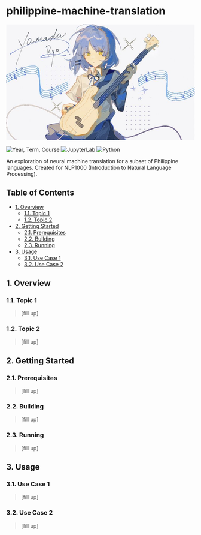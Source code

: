 # philippine-machine-translation <!-- omit from toc -->

![title](./readme/title.jpg)

<!-- Refer to https://shields.io/badges for usage -->

![Year, Term, Course](https://img.shields.io/badge/AY2526--T1-NLP1000-blue) ![JupyterLab](https://img.shields.io/badge/JupyterLab-orange) ![Python](https://img.shields.io/badge/Python-3776AB?logo=python&logoColor=fff)

An exploration of neural machine translation for a subset of Philippine languages. Created for NLP1000 (Introduction to Natural Language Processing).

## Table of Contents <!-- omit from toc -->

- [1. Overview](#1-overview)
  - [1.1. Topic 1](#11-topic-1)
  - [1.2. Topic 2](#12-topic-2)
- [2. Getting Started](#2-getting-started)
  - [2.1. Prerequisites](#21-prerequisites)
  - [2.2. Building](#22-building)
  - [2.3. Running](#23-running)
- [3. Usage](#3-usage)
  - [3.1. Use Case 1](#31-use-case-1)
  - [3.2. Use Case 2](#32-use-case-2)

## 1. Overview

### 1.1. Topic 1

> [fill up]

### 1.2. Topic 2

> [fill up]

## 2. Getting Started

### 2.1. Prerequisites

> [fill up]

### 2.2. Building

> [fill up]

### 2.3. Running

> [fill up]

## 3. Usage

### 3.1. Use Case 1

> [fill up]

### 3.2. Use Case 2

> [fill up]

<!-- ## 4. References

### 4.1. Papers

> [fill up]

### 4.2. Disclaimer

> [!WARNING]
>
> ![ChatGPT](https://img.shields.io/badge/ChatGPT-74aa9c?logo=openai&logoColor=white) ![Claude](https://img.shields.io/badge/Claude-D97757?logo=claude&logoColor=white)
>
> Parts of this project were generated or assisted by AI tools, including OpenAI's [ChatGPT](https://chatgpt.com/) and Anthropic's [Claude](https://www.anthropic.com/claude). While care has been taken to review and verify the generated outputs, it may still contain errors. Please review the code critically and contribute improvements where necessary. -->
